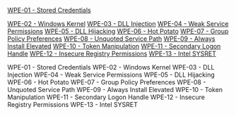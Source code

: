 [WPE-01 - Stored Credentials](https://pentestlab.blog/2017/04/19/stored-credentials/)

[WPE-02 - Windows Kernel](https://pentestlab.blog/2017/04/24/windows-kernel-exploits/)
[WPE-03 - DLL Injection](https://pentestlab.blog/2017/04/04/dll-injection/)
[WPE-04 - Weak Service Permissions](https://pentestlab.blog/2017/03/30/weak-service-permissions/)
[WPE-05 - DLL Hijacking](https://pentestlab.blog/2017/03/27/dll-hijacking/)
[WPE-06 - Hot Potato](https://pentestlab.blog/2017/04/13/hot-potato/)
[WPE-07 - Group Policy Preferences](https://pentestlab.blog/2017/03/20/group-policy-preferences/)
[WPE-08 - Unquoted Service Path](https://pentestlab.blog/2017/03/09/unquoted-service-path/)
[WPE-09 - Always Install Elevated](https://pentestlab.blog/2017/02/28/always-install-elevated/)
[WPE-10 - Token Manipulation](https://pentestlab.blog/2017/04/03/token-manipulation/)
[WPE-11 - Secondary Logon Handle](https://pentestlab.blog/2017/04/07/secondary-logon-handle/)
[WPE-12 - Insecure Registry Permissions](https://pentestlab.blog/2017/03/31/insecure-registry-permissions/)
[WPE-13 - Intel SYSRET](https://pentestlab.blog/2017/06/14/intel-sysret/)

WPE-01 - Stored Credentials
WPE-02 - Windows Kernel
WPE-03 - DLL Injection
WPE-04 - Weak Service Permissions
WPE-05 - DLL Hijacking
WPE-06 - Hot Potato
WPE-07 - Group Policy Preferences
WPE-08 - Unquoted Service Path
WPE-09 - Always Install Elevated
WPE-10 - Token Manipulation
WPE-11 - Secondary Logon Handle
WPE-12 - Insecure Registry Permissions
WPE-13 - Intel SYSRET
